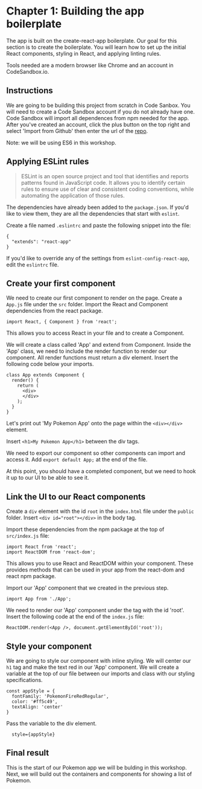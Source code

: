 # Chapter 1: Building the app boilerplate

The app is built on the create-react-app boilerplate. Our goal for this section is to create the boilerplate. You will learn how to set up the initial React components, styling in React, and applying linting rules.

Tools needed are a modern browser like Chrome and an account in CodeSandbox.io. 

## Instructions

We are going to be building this project from scratch in Code Sanbox. You will need to create a Code Sandbox account if you do not already have one. Code Sandbox will import all dependences from npm needed for the app. After you've created an account, click the plus button on the top right and select 'Import from Github' then enter the url of the [repo]( https://github.com/rizcheldayao/workshop/tree/master/chapter0-code). 

Note: we will be using ES6 in this workshop. 

## Applying ESLint rules

> ESLint is an open source project and tool that identifies and reports patterns found in JavaScript code. It allows you to identify certain rules to ensure use of clear and consistent coding conventions, while automating the application of those rules. 

The dependencies have already been added to the `package.json`. If you'd like to view them, they are all the dependencies that start with `eslint`. 

Create a file named `.eslintrc` and paste the following snippet into the file: 

```
{
  "extends": "react-app"
}
```

If you'd like to override any of the settings from `eslint-config-react-app`, edit the `eslintrc` file.

## Create your first component

We need to create our first component to render on the page. Create a `App.js` file under the `src` folder. Import the React and Component dependencies from the react package. 

```
import React, { Component } from 'react';
```

This allows you to access React in your file and to create a Component. 

We will create a class called 'App' and extend from Component. Inside the 'App' class, we need to include the render function to render our component. All render functions must return a div element. Insert the following code below your imports. 

```
class App extends Component {
  render() {
    return (
      <div>
      </div>
    );
  }
}
```

Let's print out 'My Pokemon App' onto the page within the `<div></div>` element. 

Insert `<h1>My Pokemon App</h1>` between the div tags. 

We need to export our component so other components can import and access it. Add `export default App;` at the end of the file. 

At this point, you should have a completed component, but we need to hook it up to our UI to be able to see it.

## Link the UI to our React components

Create a `div` element with the id `root` in the `index.html` file under the `public` folder. Insert `<div id="root"></div>` in the body tag. 

Import these dependencies from the npm package at the top of `src/index.js` file: 

```
import React from 'react';
import ReactDOM from 'react-dom';
```

This allows you to use React and ReactDOM within your component. These provides methods that can be used in your app from the react-dom and react npm package. 

Import our 'App' component that we created in the previous step. 

``` 
import App from './App';
```

We need to render our 'App' component under the tag with the id 'root'. Insert the following code at the end of the `index.js` file: 

```
ReactDOM.render(<App />, document.getElementById('root'));
```

## Style your component

We are going to style our component with inline styling. We will center our `h1` tag and make the text red in our 'App' component. We will create a variable at the top of our file between our imports and class with our styling specifications. 

```
const appStyle = {
  fontFamily: 'PokemonFireRedRegular',
  color: '#ff5c49',
  textAlign: 'center'
}
```

Pass the variable to the div element. 

```
  style={appStyle}
```

## Final result 

This is the start of our Pokemon app we will be bulding in this workshop. Next, we will build out the containers and components for showing a list of Pokemon. 

